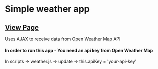 # Simple weather app
## [View Page](http://www.amrdesai.com/projects/weather-app/index.html)

Uses AJAX to receive data from Open Weather Map API 

#### In order to run this app - You need an api key from Open Weather Map
In scripts -> weather.js -> update -> this.apiKey = 'your-api-key'
